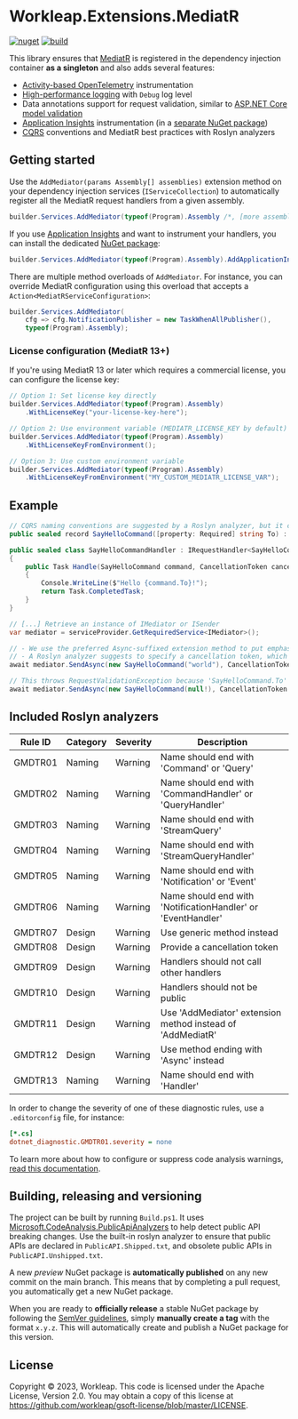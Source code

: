 # Workleap.Extensions.MediatR

[![nuget](https://img.shields.io/nuget/v/Workleap.Extensions.MediatR.svg?logo=nuget)](https://www.nuget.org/packages/Workleap.Extensions.MediatR/)
[![build](https://img.shields.io/github/actions/workflow/status/workleap/wl-extensions-mediatr/publish.yml?logo=github&branch=main)](https://github.com/workleap/wl-extensions-mediatr/actions/workflows/publish.yml)

This library ensures that [MediatR](https://github.com/jbogard/MediatR) is registered in the dependency injection container **as a singleton** and also adds several features:

* [Activity-based OpenTelemetry](https://learn.microsoft.com/en-us/dotnet/core/diagnostics/distributed-tracing-instrumentation-walkthroughs) instrumentation
* [High-performance logging](https://learn.microsoft.com/en-us/dotnet/core/extensions/logger-message-generator) with `Debug` log level
* Data annotations support for request validation, similar to [ASP.NET Core model validation](https://learn.microsoft.com/en-us/aspnet/core/mvc/models/validation)
* [Application Insights](https://learn.microsoft.com/en-us/azure/azure-monitor/app/app-insights-overview?tabs=net) instrumentation (in a [separate NuGet package](https://www.nuget.org/packages/Workleap.Extensions.MediatR.ApplicationInsights/))
* [CQRS](https://microservices.io/patterns/data/cqrs.html) conventions and MediatR best practices with Roslyn analyzers


## Getting started

Use the `AddMediator(params Assembly[] assemblies)` extension method on your dependency injection services (`IServiceCollection`) to automatically register all the MediatR request handlers from a given assembly.

```csharp
builder.Services.AddMediator(typeof(Program).Assembly /*, [more assemblies...] */);
```

If you use [Application Insights](https://learn.microsoft.com/en-us/azure/azure-monitor/app/app-insights-overview?tabs=net) and want to instrument your handlers, you can install the dedicated [NuGet package](https://www.nuget.org/packages/Workleap.Extensions.MediatR.ApplicationInsights/):

```csharp
builder.Services.AddMediator(typeof(Program).Assembly).AddApplicationInsights();
```

There are multiple method overloads of `AddMediator`. For instance, you can override MediatR configuration using this overload that accepts a `Action<MediatRServiceConfiguration>`:

```csharp
builder.Services.AddMediator(
    cfg => cfg.NotificationPublisher = new TaskWhenAllPublisher(),
    typeof(Program).Assembly);
```

### License configuration (MediatR 13+)

If you're using MediatR 13 or later which requires a commercial license, you can configure the license key:

```csharp
// Option 1: Set license key directly
builder.Services.AddMediator(typeof(Program).Assembly)
    .WithLicenseKey("your-license-key-here");

// Option 2: Use environment variable (MEDIATR_LICENSE_KEY by default)
builder.Services.AddMediator(typeof(Program).Assembly)
    .WithLicenseKeyFromEnvironment();

// Option 3: Use custom environment variable
builder.Services.AddMediator(typeof(Program).Assembly)
    .WithLicenseKeyFromEnvironment("MY_CUSTOM_MEDIATR_LICENSE_VAR");
```


## Example

```csharp
// CQRS naming conventions are suggested by a Roslyn analyzer, but it can be disabled
public sealed record SayHelloCommand([property: Required] string To) : IRequest;

public sealed class SayHelloCommandHandler : IRequestHandler<SayHelloCommand>
{
    public Task Handle(SayHelloCommand command, CancellationToken cancellationToken)
    {
        Console.WriteLine($"Hello {command.To}!");
        return Task.CompletedTask;
    }
}

// [...] Retrieve an instance of IMediator or ISender
var mediator = serviceProvider.GetRequiredService<IMediator>();

// - We use the preferred Async-suffixed extension method to put emphasis on the asynchronous aspect of MediatR
// - A Roslyn analyzer suggests to specify a cancellation token, which is most of the time forgotten by developers
await mediator.SendAsync(new SayHelloCommand("world"), CancellationToken.None);

// This throws RequestValidationException because 'SayHelloCommand.To' is marked as required
await mediator.SendAsync(new SayHelloCommand(null!), CancellationToken.None);
```


## Included Roslyn analyzers

| Rule ID | Category | Severity | Description                                                  |
|---------|----------|----------|--------------------------------------------------------------|
| GMDTR01 | Naming   | Warning  | Name should end with 'Command' or 'Query'                    |
| GMDTR02 | Naming   | Warning  | Name should end with 'CommandHandler' or 'QueryHandler'      |
| GMDTR03 | Naming   | Warning  | Name should end with 'StreamQuery'                           |
| GMDTR04 | Naming   | Warning  | Name should end with 'StreamQueryHandler'                    |
| GMDTR05 | Naming   | Warning  | Name should end with 'Notification' or 'Event'               |
| GMDTR06 | Naming   | Warning  | Name should end with 'NotificationHandler' or 'EventHandler' |
| GMDTR07 | Design   | Warning  | Use generic method instead                                   |
| GMDTR08 | Design   | Warning  | Provide a cancellation token                                 |
| GMDTR09 | Design   | Warning  | Handlers should not call other handlers                      |
| GMDTR10 | Design   | Warning  | Handlers should not be public                                |
| GMDTR11 | Design   | Warning  | Use 'AddMediator' extension method instead of 'AddMediatR'   |
| GMDTR12 | Design   | Warning  | Use method ending with 'Async' instead                       |
| GMDTR13 | Naming   | Warning  | Name should end with 'Handler'                               |

In order to change the severity of one of these diagnostic rules, use a `.editorconfig` file, for instance:
```ini
[*.cs]
dotnet_diagnostic.GMDTR01.severity = none
```
To learn more about how to configure or suppress code analysis warnings, [read this documentation](https://learn.microsoft.com/en-us/dotnet/fundamentals/code-analysis/suppress-warnings). 


## Building, releasing and versioning

The project can be built by running `Build.ps1`. It uses [Microsoft.CodeAnalysis.PublicApiAnalyzers](https://github.com/dotnet/roslyn-analyzers/blob/main/src/PublicApiAnalyzers/PublicApiAnalyzers.Help.md) to help detect public API breaking changes. Use the built-in roslyn analyzer to ensure that public APIs are declared in `PublicAPI.Shipped.txt`, and obsolete public APIs in `PublicAPI.Unshipped.txt`.

A new *preview* NuGet package is **automatically published** on any new commit on the main branch. This means that by completing a pull request, you automatically get a new NuGet package.

When you are ready to **officially release** a stable NuGet package by following the [SemVer guidelines](https://semver.org/), simply **manually create a tag** with the format `x.y.z`. This will automatically create and publish a NuGet package for this version.


## License

Copyright © 2023, Workleap. This code is licensed under the Apache License, Version 2.0. You may obtain a copy of this license at https://github.com/workleap/gsoft-license/blob/master/LICENSE.
